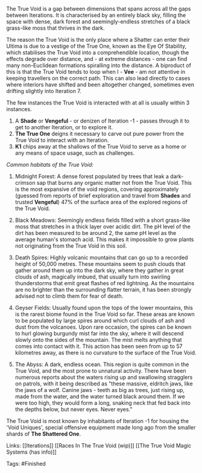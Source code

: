 The True Void is a gap between dimensions that spans across all the gaps between Iterations. It is characterised by an entirely black sky, filling the space with dense, dark forest and seemingly-endless stretches of a black grass-like moss that thrives in the dark. 

The reason the True Void is the only place where a Shatter can enter their Ultima is due to a vestige of the True One, known as the Eye Of Stability, which stabilises the True Void into a comprehendible location, though the effects degrade over distance, and - at extreme distances - one can find many non-Euclidean formations spiralling into the distance. A biproduct of this is that the True Void tends to loop when I - **Vee** - am not attentive in keeping travellers on the correct path. This can also lead directly to cases where interiors have shifted and been altogether changed, sometimes even drifting slightly into Iteration 7.

The few instances the True Void is interacted with at all is usually within 3 instances.
1. A **Shade** or **Vengeful** - or denizen of Iteration -1 - passes through it to get to another Iteration, or to explore it.
2. **The True One** deigns it necessary to carve out pure power from the True Void to interact with an Iteration.
3. **K1** chips away at the shallows of the True Void to serve as a home or any means of space usage, such as challenges.

*Common habitats of the True Void:*
1. Midnight Forest: A dense forest populated by trees that leak a dark-crimson sap that burns any organic matter not from the True Void. This is the most expansive of the void regions, covering approximately (guessed from reports of brief exploration and travel from **Shades** and trusted **Vengeful**) 47% of the surface area of the explored regions of the True Void.

2. Black Meadows: Seemingly endless fields filled with a short grass-like moss that stretches in a thick layer over acidic dirt. The pH level of the dirt has been measured to be around 2, the same pH level as the average human's stomach acid. This makes it impossible to grow plants not originating from the True Void in this soil.

3. Death Spires: Highly volcanic mountains that can go up to a recorded height of 50,000 metres. These mountains seem to push clouds that gather around them up into the dark sky, where they gather in great clouds of ash, magically imbued, that usually turn into swirling thunderstorms that emit great flashes of red lightning. As the mountains are no brighter than the surrounding flatter terrain, it has been strongly advised not to climb them for fear of death.

4. Geyser Fields: Usually found upon the tops of the lower mountains, this is the rarest biome found in the True Void so far. These areas are known to be populated by large spires around which curl clouds of ash and dust from the volcanoes. Upon rare occasion, the spires can be known to hurl glowing burgundy mist far into the sky, where it will descend slowly onto the sides of the mountain. The mist melts anything that comes into contact with it. This action has been seen from up to 57 kilometres away, as there is no curvature to the surface of the True Void.

5. The Abyss: A dark, endless ocean. This region is quite common in the True Void, and the most prone to unnatural activity. There have been numerous reports about the waters rising up and swallowing stragglers on patrols, with it being described as "these massive, eldritch jaws, like the jaws of a wolf. Canine jaws - teeth as big as trees, just rising up, made from the water, and the water turned black around them. If we were too high, they would form a long, snaking neck that fed back into the depths below, but never eyes. Never eyes."

The True Void is most known by inhabitants of Iteration -1 for housing the 'Void Uniques', special offensive equipment made long ago from the smaller shards of **The Shattered One**.

Links:
[[Iterations]] [[Races In The True Void (wip)]] [[The True Void Magic Systems (has info)]]

Tags:
#Finished